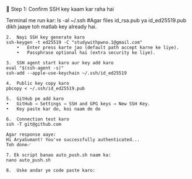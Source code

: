 🔹 Step 1: Confirm SSH key kaam kar raha hai

Terminal me run kar:
ls -al ~/.ssh  #Agar files id_rsa.pub ya id_ed25519.pub dikh jaaye toh matlab key already hai.

	2.	Nayi SSH key generate karo
    ssh-keygen -t ed25519 -C "studywithpwno.1@gmail.com"
    	•	Enter press karte jao (default path accept karne ke liye).
	    •	Passphrase optional hai (extra security ke liye).

    3.	SSH agent start karo aur key add karo
    eval "$(ssh-agent -s)"
    ssh-add --apple-use-keychain ~/.ssh/id_ed25519

    4.	Public key copy karo
    pbcopy < ~/.ssh/id_ed25519.pub

    5.	GitHub pe add karo
	•	GitHub → Settings → SSH and GPG keys → New SSH Key.
	•	Key paste kar do, koi naam de do 

    6.	Connection test karo
    ssh -T git@github.com

    Agar response aaye:
    Hi AryaSumant! You've successfully authenticated...  
    Toh done✅

    7. Ek script banao auto_push.sh naam ka: 
    nano auto_push.sh

    8.  Uske andar ye code paste karo:

    
